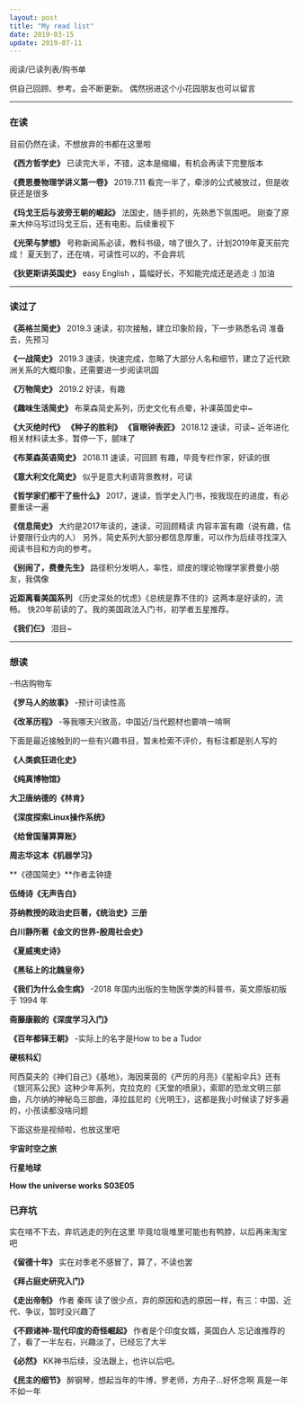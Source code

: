 ```yaml
---
layout: post
title: "My read list"
date: 2019-03-15
update: 2019-07-11
---
```


阅读/已读列表/购书单

供自己回顾、参考。会不断更新。
偶然拐进这个小花园朋友也可以留言

***
### 在读
目前仍然在读，不想放弃的书都在这里啦

**《西方哲学史》**
已读完大半，不错，这本是缩编，有机会再读下完整版本

**《费恩曼物理学讲义第一卷》**
2019.7.11 看完一半了，牵涉的公式被放过，但是收获还是很多

**《玛戈王后与波旁王朝的崛起》**
法国史，随手抓的，先熟悉下氛围吧。
刚查了原来大仲马写过玛戈王后，还有电影。后续重视下

**《光荣与梦想》**
号称新闻系必读，教科书级，啃了很久了，计划2019年夏天前完成！
夏天到了，还在啃，可读性可以的，不会弃坑

**《狄更斯讲英国史》**
easy English ，篇幅好长，不知能完成还是逃走 :)
加油

***
### 读过了
**《英格兰简史》**
2019.3 速读，初次接触，建立印象阶段，下一步熟悉名词
准备去，先预习

**《一战简史》**
2019.3 速读，快速完成，忽略了大部分人名和细节，建立了近代欧洲关系的大概印象，还需要进一步阅读巩固

**《万物简史》**
2019.2
好读，有趣

**《趣味生活简史》**
布莱森简史系列，历史文化有点晕，补课英国史中~

**《大灭绝时代》**
**《种子的胜利》**
**《盲眼钟表匠》**
2018.12 速读，可读~
近年进化相关材料读太多，暂停一下，腻味了

**《布莱森英语简史》**
2018.11 速读，可回顾
有趣，毕竟专栏作家，好读的很

**《意大利文化简史》**
似乎是意大利语背景教材，可读

**《哲学家们都干了些什么》**
2017，速读，哲学史入门书，按我现在的进度，有必要重读一遍

**《信息简史》**
大约是2017年读的，速读，可回顾精读
内容丰富有趣（说有趣，估计要限行业内的人）
另外，简史系列大部分都信息厚重，可以作为后续寻找深入阅读书目和方向的参考。

**《别闹了，费曼先生》**
路径积分发明人，率性，顽皮的理论物理学家费曼小朋友，我偶像

**近距离看美国系列**
《历史深处的忧虑》《总统是靠不住的》这两本是好读的，流畅。
快20年前读的了。我的美国政法入门书，初学者五星推荐。

**《我们仨》**
泪目~

***
### 想读
-书店购物车

**《罗马人的故事》**
-预计可读性高

**《改革历程》**
-等我哪天兴致高，中国近/当代题材也要啃一啃啊

下面是最近接触到的一些有兴趣书目，暂未检索不评价，有标注都是别人写的

**《人类疯狂进化史》**

**《纯真博物馆》**

**大卫唐纳德的《林肯》**

**《深度探索Linux操作系统》**

**《给曾国藩算算账》**

**周志华这本《机器学习》**

**《德国简史》**作者孟钟捷

**伍绮诗《无声告白》**

**芬纳教授的政治史巨著，《统治史》三册**

**白川静所著《金文的世界-殷周社会史》**

**《夏威夷史诗》**

**《黑毡上的北魏皇帝》**

**《我们为什么会生病》**
-2018 年国内出版的生物医学类的科普书，英文原版初版于 1994 年

**斋藤康毅的《深度学习入门》**

**《百年都铎王朝》**
-实际上的名字是How to be a Tudor

**硬核科幻**

阿西莫夫的《神们自己》《基地》，海因莱茵的《严厉的月亮》《星船伞兵》还有《银河系公民》这种少年系列，克拉克的《天堂的喷泉》，索耶的恐龙文明三部曲，凡尔纳的神秘岛三部曲，泽拉兹尼的《光明王》，这都是我小时候读了好多遍的，小孩读都没啥问题

下面这些是视频啦，也放这里吧

**宇宙时空之旅**

**行星地球**

**How the universe works S03E05**

### 已弃坑
实在啃不下去，弃坑逃走的列在这里
毕竟垃圾堆里可能也有鸭脖，以后再来淘宝吧

**《留德十年》**
实在对季老不感冒了，算了，不读也罢

**《拜占庭史研究入门》**

**《走出帝制》**
作者 秦晖
读了很少点，弃的原因和选的原因一样，有三：中国、近代、争议，暂时没兴趣了

**《不顾诸神-现代印度的奇怪崛起》**
作者是个印度女婿，英国白人
忘记谁推荐的了，看了一半左右，兴趣淡了，已经忘了大半

**《必然》**
KK神书后续，没法跟上，也许以后吧。

**《民主的细节》**
醉钢琴，想起当年的牛博，罗老师，方舟子...好怀念啊
真是一年不如一年
